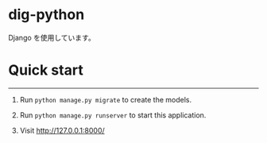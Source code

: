 # dig-python

Django を使用しています。


# Quick start
-----------

1. Run ``python manage.py migrate`` to create the models.

2. Run ``python manage.py runserver`` to start this application.

3. Visit http://127.0.0.1:8000/
